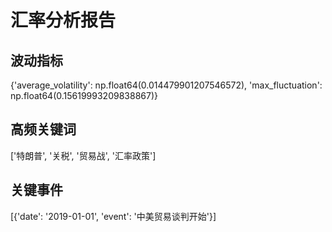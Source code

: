 # 汇率分析报告

## 波动指标
{'average_volatility': np.float64(0.014479901207546572), 'max_fluctuation': np.float64(0.15619993209838867)}

## 高频关键词
['特朗普', '关税', '贸易战', '汇率政策']

## 关键事件
[{'date': '2019-01-01', 'event': '中美贸易谈判开始'}]
